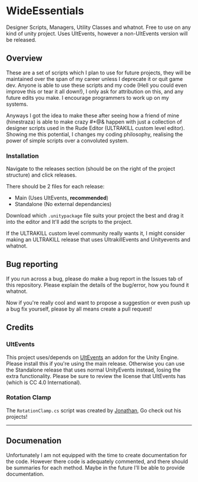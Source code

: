 # WideEssentials
Designer Scripts, Managers, Utility Classes and whatnot. Free to use on any kind of unity project. Uses UltEvents, however a non-UltEvents version will be released.

## Overview

These are a set of scripts which I plan to use for future projects, they will be maintained over the span of my career unless I deprecate it or quit game dev. Anyone is able to use these scripts and my code (Hell you could even improve this or tear it all down!), I only ask for attribution on this, and any future edits you make. I encourage programmers to work up on my systems.

Anyways I got the idea to make these after seeing how a friend of mine (hinestraza) is able to make crazy #*@& happen with just a collection of designer scripts used in the Rude Editor (ULTRAKILL custom level editor). Showing me this potential, I changes my coding philosophy, realising the power of simple scripts over a convoluted system. 

### Installation

Navigate to the releases section (should be on the right of the project structure) and click releases.

There should be 2 files for each release:
- Main (Uses UltEvents, **recommended**)
- Standalone (No external dependancies)

Download which `.unitypackage` file suits your project the best and drag it into the editor and It'll add the scripts to the project.

If the ULTRAKILL custom level community really wants it, I might consider making an ULTRAKILL release that uses UltrakillEvents and Unityevents and whatnot.

## Bug reporting
If you run across a bug, please do make a bug report in the Issues tab of this repository. Please explain the details of the bug/error, how you found it whatnot.

Now if you're really cool and want to propose a suggestion or even push up a bug fix yourself, please by all means create a pull request!

## Credits

### UltEvents

This project uses/depends on [UltEvents](https://kybernetik.com.au/ultevents) an addon for the Unity Engine. Please install this if you're using the main release. Otherwise you can use the Standalone release that uses normal UnityEvents instead, losing the extra functionality. Please be sure to review the license that UltEvents has (which is CC 4.0 International).

### Rotation Clamp
The `RotationClamp.cs` script was created by [Jonathan](https://github.com/JDoddsNAIT), Go check out his projects!

---
## Documenation

Unfortunately I am not equipped with the time to create documentation for the code. However there code is adequately commented, and there should be summaries for each method. Maybe in the future I'll be able to provide documentation.
